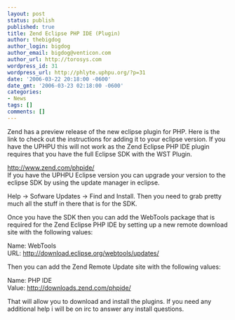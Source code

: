 ```yaml
---
layout: post
status: publish
published: true
title: Zend Eclipse PHP IDE (Plugin)
author: thebigdog
author_login: bigdog
author_email: bigdog@venticon.com
author_url: http://torosys.com
wordpress_id: 31
wordpress_url: http://phlyte.uphpu.org/?p=31
date: '2006-03-22 20:18:00 -0600'
date_gmt: '2006-03-23 02:18:00 -0600'
categories:
- News
tags: []
comments: []
---
```

<p>Zend has a preview release of the new eclipse plugin for PHP. Here is the link to check out the instructions for adding it to your eclipse version. If you have the UPHPU this will not work as the Zend Eclipse PHP IDE plugin requires that you have the full Eclipse SDK with the WST Plugin.</p>
<p><a href="http://www.zend.com/phpide/">http://www.zend.com/phpide/</a><br />
If you have the UPHPU Eclipse version you can upgrade your version to the eclipse SDK by using the update manager in eclipse.</p>
<p>Help -> Sofware Updates -> Find and Install. Then you need to grab pretty much all the stuff in there that is for the SDK.</p>
<p>Once you have the SDK then you can add the WebTools package that is required for the Zend Eclipse PHP IDE by setting up a new remote download site with the following values:</p>
<p>Name: WebTools<br />
URL: <a href="http://download.eclipse.org/webtools/updates/">http://download.eclipse.org/webtools/updates/</a></p>
<p>Then you can add the Zend Remote Update site with the following values:</p>
<p>Name: PHP IDE<br />
Value: <a href="http://downloads.zend.com/phpide/">http://downloads.zend.com/phpide/</a></p>
<p>That will allow you to download and install the plugins. If you need any additional help i will be on irc to answer any install questions.</p>
